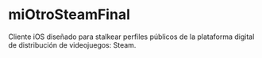 # miOtroSteamFinal
Cliente iOS diseñado para stalkear perfiles públicos de la plataforma digital de distribución de videojuegos: Steam.
